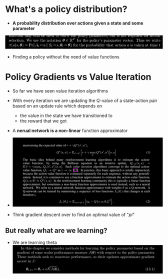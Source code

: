 # What's a policy distribution?
- **A probability distribution over actions given a state and some parameter**

![](whatisapolicy.png)
- Finding a policy without the need of value functions

# Policy Gradients vs Value Iteration
- So far we have seen value iteration algorithms
- With every iteration we are updating the Q-value of a state-action pair based
on an update rule which depends on 
    - the value in the state we have transitioned to
    - the reward that we got
- A **nerual network is a non-linear** function approximator

- ![](dqnvalueiteration.png)
- Think gradient descent over to find an optimal value of "*pi*"
## But really what are we learning?
- We are learning theta
![](theta.png)